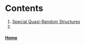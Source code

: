 # Contents

1. [Special Quasi-Random Structures](special_quasi_random_structures.md)
2. 

#### [Home](../README.md)
